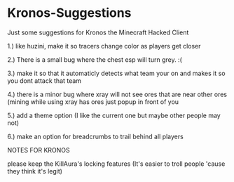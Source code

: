 Kronos-Suggestions
==================

Just some suggestions for Kronos the Minecraft Hacked Client

1.) like huzini, make it so tracers change color as players get closer

2.) There is a small bug where the chest esp will turn grey. :(

3.) make it so that it automaticly detects what team your on and makes it so you dont attack that team

4.) there is a minor bug where xray will not see ores that are near other ores (mining while using xray has ores just popup in front of you

5.) add a theme option (I like the current one but maybe other people may not)

6.) make an option for breadcrumbs to trail behind all players

NOTES FOR KRONOS

please keep the KillAura's locking features (It's easier to troll people 'cause they think it's legit)
